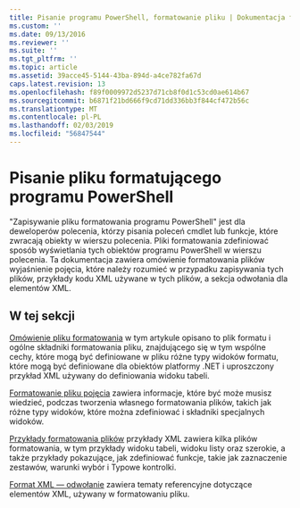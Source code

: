 ```yaml
---
title: Pisanie programu PowerShell, formatowanie pliku | Dokumentacja firmy Microsoft
ms.custom: ''
ms.date: 09/13/2016
ms.reviewer: ''
ms.suite: ''
ms.tgt_pltfrm: ''
ms.topic: article
ms.assetid: 39acce45-5144-43ba-894d-a4ce782fa67d
caps.latest.revision: 13
ms.openlocfilehash: f89f0009972d5237d71cb8f0d1c53cd0ae614b67
ms.sourcegitcommit: b6871f21bd666f9cd71dd336bb3f844cf472b56c
ms.translationtype: MT
ms.contentlocale: pl-PL
ms.lasthandoff: 02/03/2019
ms.locfileid: "56847544"
---
```

# <a name="writing-a-powershell-formatting-file"></a>Pisanie pliku formatującego programu PowerShell

"Zapisywanie pliku formatowania programu PowerShell" jest dla deweloperów polecenia, którzy pisania poleceń cmdlet lub funkcje, które zwracają obiekty w wierszu polecenia. Pliki formatowania zdefiniować sposób wyświetlania tych obiektów programu PowerShell w wierszu polecenia. Ta dokumentacja zawiera omówienie formatowania plików wyjaśnienie pojęcia, które należy rozumieć w przypadku zapisywania tych plików, przykłady kodu XML używane w tych plików, a sekcja odwołania dla elementów XML.

## <a name="in-this-section"></a>W tej sekcji

[Omówienie pliku formatowania](./formatting-file-overview.md) w tym artykule opisano to plik formatu i ogólne składniki formatowania pliku, znajdującego się w tym wspólne cechy, które mogą być definiowane w pliku różne typy widoków formatu, które mogą być definiowane dla obiektów platformy .NET i uproszczony przykład XML używany do definiowania widoku tabeli.

[Formatowanie pliku pojęcia](./formatting-file-concepts.md) zawiera informacje, które być może musisz wiedzieć, podczas tworzenia własnego formatowania plików, takich jak różne typy widoków, które można zdefiniować i składniki specjalnych widoków.

[Przykłady formatowania plików](./examples-of-formatting-files.md) przykłady XML zawiera kilka plików formatowania, w tym przykłady widoku tabeli, widoku listy oraz szerokie, a także przykłady pokazujące, jak zdefiniować funkcje, takie jak zaznaczenie zestawów, warunki wybór i Typowe kontrolki.

[Format XML — odwołanie](./format-schema-xml-reference.md) zawiera tematy referencyjne dotyczące elementów XML, używany w formatowaniu pliku.
